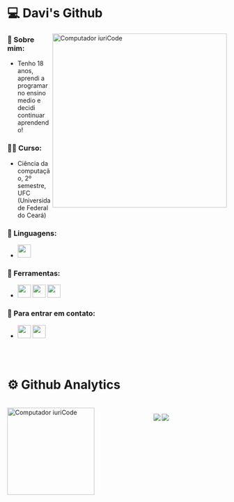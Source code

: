 </br>

# 💻 Davi's Github

<img src="https://raw.githubusercontent.com/MicaelliMedeiros/micaellimedeiros/master/image/computer-illustration.png" min-width="400px" max-width="400px" width="400px" align="right" alt="Computador iuriCode">

### 🚀 Sobre mim:
- Tenho 18 anos, aprendi a programar no ensino medio e decidi continuar aprendendo!
### 👨‍💻 Curso:
- Ciência da computação, 2º semestre, UFC (Universidade Federal do Ceará)
### 👾 Linguagens: 
- <img height="30" src="https://img.shields.io/badge/C%2B%2B-00599C?style=for-the-badge&logo=c%2B%2B&logoColor=white"/>
### 💼 Ferramentas: 
- <img height="30" src="https://img.shields.io/badge/Git-E34F26?style=for-the-badge&logo=git&logoColor=white"> <img height="30" src="https://img.shields.io/badge/GitHub-100000?style=for-the-badge&logo=github&logoColor=white"> <img height="30" src="https://img.shields.io/badge/Windows-017AD7?style=for-the-badge&logo=windows&logoColor=white"> 
### 💌 Para entrar em contato: 
- <a href="mailto:davimaiabaptista21@gmail.com" target="_blank"><img height="30" src="https://img.shields.io/badge/Gmail-D14836?style=for-the-badge&logo=gmail&logoColor=white" target="_blank"></a> <a href="https://instagram.com/davimb_" target="_blank"><img height="30" src="https://img.shields.io/badge/Instagram-E4405F?style=for-the-badge&logo=instagram&logoColor=white" target="_blank"></a>

</br>
</br>

# ⚙️ Github Analytics
</br>

<img src="https://github.com/TheDudeThatCode/TheDudeThatCode/blob/master/Assets/gandalf_parrot.gif" min-width="200px" max-width="200px" width="200px" align="left" alt="Computador iuriCode">

<p align="center" >  
<img  src="https://github-readme-stats.vercel.app/api?username=davimb&theme=dark"/>
<img  src="https://github-readme-stats.vercel.app/api/top-langs/?username=davimb&hide=html&layout=compact&theme=dark"/>
  </p>

</br>
</br>
